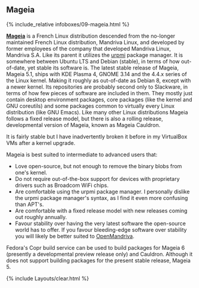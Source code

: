 ## Mageia
{% include_relative infoboxes/09-mageia.html %}

[**Mageia**](http://www.mageia.org/en/) is a French Linux distribution descended from the no-longer maintained French Linux distribution, Mandriva Linux, and developed by former employees of the company that developed Mandriva Linux, Mandriva S.A. Like its parent it utilizes the [urpmi](https://wiki.mageia.org/en/URPMI) package manager. It is somewhere between Ubuntu LTS and Debian (stable), in terms of how out-of-date, yet stable its software is. The latest stable release of Mageia, Mageia 5.1, ships with KDE Plasma 4, GNOME 3.14 and the 4.4.x series of the Linux kernel. Making it roughly as out-of-date as Debian 8, except with a newer kernel. Its repositories are probably second only to Slackware, in terms of how few pieces of software are included in them. They mostly just contain desktop environment packages, core packages (like the kernel and GNU coreutils) and some packages common to virtually every Linux distribution (like GNU Emacs). Like many other Linux distributions Mageia follows a fixed release model, but there is also a rolling release, developmental version of Mageia, known as Mageia Cauldron.

It is fairly stable but I have inadvertently broken it before in my VirtualBox VMs after a kernel upgrade.

Mageia is best suited to intermediate to advanced users that:

* Love open-source, but not enough to remove the binary blobs from one's kernel.
* Do not require out-of-the-box support for devices with proprietary drivers such as Broadcom WiFi chips.
* Are comfortable using the urpmi package manager. I personally dislike the urpmi package manager's syntax, as I find it even more confusing than APT's.
* Are comfortable with a fixed release model with new releases coming out roughly annually.
* Favour stability over having the very latest software the open-source world has to offer. If you favour bleeding-edge software over stability you will likely be better suited to [OpenMandriva](https://www.openmandriva.org/).

Fedora's Copr build service can be used to build packages for Mageia 6 (presently a developmental preview release only) and Cauldron. Although it does not support building packages for the present stable release, Mageia 5. 

{% include Layouts/clear.html %}
